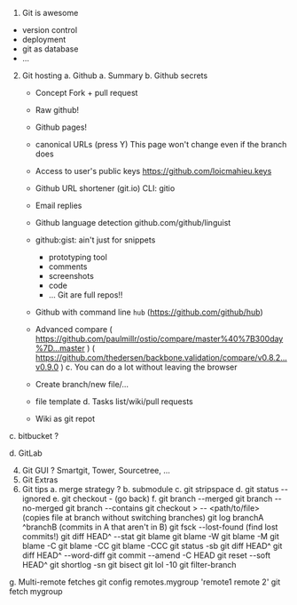 


1. Git is awesome
  - version control
  - deployment
  - git as database
  - ...

2. Git hosting
  a. Github
    a. Summary
    b. Github secrets
      - Concept Fork + pull request

      - Raw github!

      - Github pages!

      - canonical URLs (press Y)
        This page won't change even if the branch does

      - Access to user's public keys
        https://github.com/loicmahieu.keys

      - Github URL shortener (git.io)
        CLI: gitio <url> <name>

      - Email replies

      - Github language detection
        github.com/github/linguist

      - github:gist: ain't just for snippets
        - prototyping tool
        - comments
        - screenshots
        - code
        - ...
        Git are full repos!!

      - Github with command line
        `hub` (https://github.com/github/hub)

      - Advanced compare
        ( https://github.com/paulmillr/ostio/compare/master%40%7B300day%7D...master )
        ( https://github.com/thedersen/backbone.validation/compare/v0.8.2...v0.9.0 )
    c. You can do a lot without leaving the browser
      - Create branch/new file/...
      - file template
    d. Tasks list/wiki/pull requests
      - Wiki as git repot

  c. bitbucket ?

  d. GitLab

4. Git GUI ? Smartgit, Tower, Sourcetree, ...
5. Git Extras
3. Git tips
  a. merge strategy ?
  b. submodule
  c. git stripspace
  d. git status --ignored
  e. git checkout - (go back)
  f. git branch --merged
     git branch --no-merged
     git branch --contains <commit>
     git checkout <branch>> -- <path/to/file> (copies file at branch without switching branches)
     git log branchA ^branchB (commits in A that aren't in B)
     git fsck --lost-found (find lost commits!)
     git diff HEAD^ --stat
     git blame
     git blame -W
     git blame -M
     git blame -C
     git blame -CC
     git blame -CCC
     git status -sb
     git diff HEAD^
     git diff HEAD^ --word-diff
     git commit --amend -C HEAD
     git reset --soft HEAD^
     git shortlog -sn
     git bisect
     git lol -10
     git filter-branch

  g. Multi-remote fetches
     git config remotes.mygroup 'remote1 remote 2'
     git fetch mygroup
